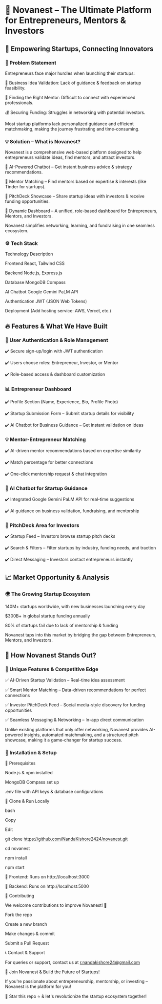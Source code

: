 # 🚀 Novanest – The Ultimate Platform for Entrepreneurs, Mentors & Investors

## 🌟 Empowering Startups, Connecting Innovators

### 🛑 Problem Statement

Entrepreneurs face major hurdles when launching their startups:

🚀 Business Idea Validation: Lack of guidance & feedback on startup feasibility.

🎯 Finding the Right Mentor: Difficult to connect with experienced professionals.

💰 Securing Funding: Struggles in networking with potential investors.

Most startup platforms lack personalized guidance and efficient matchmaking, making the journey frustrating and time-consuming.


### 💡 Solution – What is Novanest?

Novanest is a comprehensive web-based platform designed to help entrepreneurs validate ideas, find mentors, and attract investors.

🔹 AI-Powered Chatbot – Get instant business advice & strategy recommendations.

🔹 Mentor Matching – Find mentors based on expertise & interests (like Tinder for startups).

🔹 PitchDeck Showcase – Share startup ideas with investors & receive funding opportunities.

🔹 Dynamic Dashboard – A unified, role-based dashboard for Entrepreneurs, Mentors, and Investors.

Novanest simplifies networking, learning, and fundraising in one seamless ecosystem.


### ⚙️ Tech Stack

Technology	Description

Frontend	React, Tailwind CSS

Backend	Node.js, Express.js

Database	MongoDB Compass

AI Chatbot	Google Gemini PaLM API

Authentication	JWT (JSON Web Tokens)

Deployment	(Add hosting service: AWS, Vercel, etc.)


## 🔥 Features & What We Have Built

### 👤 User Authentication & Role Management

✔️ Secure sign-up/login with JWT authentication

✔️ Users choose roles: Entrepreneur, Investor, or Mentor

✔️ Role-based access & dashboard customization


### 📊 Entrepreneur Dashboard

✔️ Profile Section (Name, Experience, Bio, Profile Photo)

✔️ Startup Submission Form – Submit startup details for visibility

✔️ AI Chatbot for Business Guidance – Get instant validation on ideas


### 💡 Mentor-Entrepreneur Matching

✔️ AI-driven mentor recommendations based on expertise similarity

✔️ Match percentage for better connections

✔️ One-click mentorship request & chat integration


### 💬 AI Chatbot for Startup Guidance

✔️ Integrated Google Gemini PaLM API for real-time suggestions

✔️ AI guidance on business validation, fundraising, and mentorship


### 🚀 PitchDeck Area for Investors

✔️ Startup Feed – Investors browse startup pitch decks

✔️ Search & Filters – Filter startups by industry, funding needs, and traction

✔️ Direct Messaging – Investors contact entrepreneurs instantly



## 📈 Market Opportunity & Analysis

### 🌍 The Growing Startup Ecosystem

140M+ startups worldwide, with new businesses launching every day

$300B+ in global startup funding annually

80% of startups fail due to lack of mentorship & funding

Novanest taps into this market by bridging the gap between Entrepreneurs, Mentors, and Investors.


## 💎 How Novanest Stands Out?

### 🚀 Unique Features & Competitive Edge

✅ AI-Driven Startup Validation – Real-time idea assessment

✅ Smart Mentor Matching – Data-driven recommendations for perfect connections

✅ Investor PitchDeck Feed – Social media-style discovery for funding opportunities

✅ Seamless Messaging & Networking – In-app direct communication

Unlike existing platforms that only offer networking, Novanest provides AI-powered insights, automated matchmaking, and a structured pitch showcase, making it a game-changer for startup success.

### 📌 Installation & Setup

🔧 Prerequisites

Node.js & npm installed

MongoDB Compass set up

.env file with API keys & database configurations

🚀 Clone & Run Locally

bash

Copy

Edit

git clone https://github.com/NandaKishore2424/novanest.git

cd novanest

npm install

npm start

🔹 Frontend: Runs on http://localhost:3000

🔹 Backend: Runs on http://localhost:5000

📢 Contributing

We welcome contributions to improve Novanest! 🎉

Fork the repo

Create a new branch

Make changes & commit

Submit a Pull Request

📞 Contact & Support

For queries or support, contact us at r.nandakishore24@gmail.com

🚀 Join Novanest & Build the Future of Startups!

If you're passionate about entrepreneurship, mentorship, or investing – Novanest is the platform for you!

📢 Star this repo ⭐ & let's revolutionize the startup ecosystem together!

